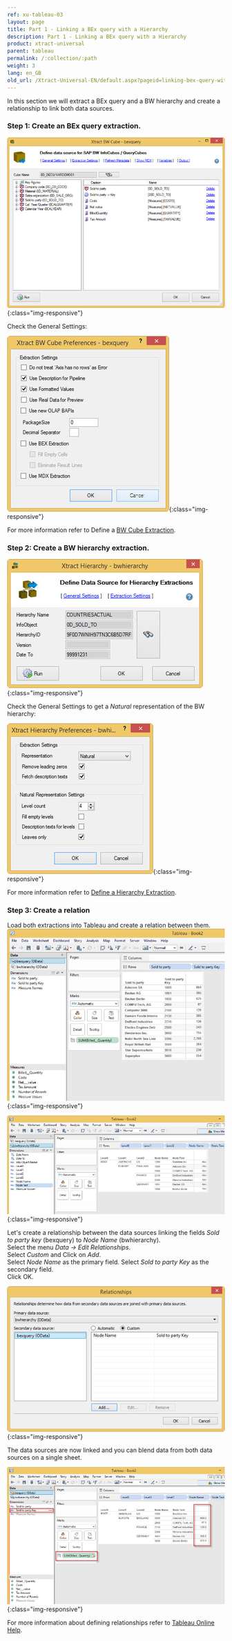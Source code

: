 ```yaml
---
ref: xu-tableau-03
layout: page
title: Part 1 - Linking a BEx query with a Hierarchy
description: Part 1 - Linking a BEx query with a Hierarchy
product: xtract-universal
parent: tableau
permalink: /:collection/:path
weight: 3
lang: en_GB
old_url: /Xtract-Universal-EN/default.aspx?pageid=linking-bex-query-with-hierarchy
---
```


In this section we will extract a BEx query and a BW hierarchy and create a relationship to link both data sources.

### Step 1: Create an BEx query extraction. 

![XU-Tableau-BExQuery](/img/content/XU-Tableau-BExQuery.png){:class="img-responsive"}

Check the General Settings:

![XU-Tableau-BExQuery-Settings](/img/content/XU-Tableau-BExQuery-Settings.png){:class="img-responsive"}

For more information refer to Define a [BW Cube Extraction](). 

### Step 2: Create a BW hierarchy extraction. 

![XU-Tableau-Hierarchy](/img/content/XU-Tableau-Hierarchy.png){:class="img-responsive"}

Check the General Settings to get a *Natural* representation of the BW hierarchy:

![XU-Tableau-Hierarchy-Settings](/img/content/XU-Tableau-Hierarchy-Settings.png){:class="img-responsive"}

For more information refer to [Define a Hierarchy Extraction](../../bw-hierarchies/hierarchy-extraction-define).

### Step 3: Create a relation

Load both extractions into Tableau and create a relation between them.
![Tableau-BExQuery-Datasource](/img/content/Tableau-BExQuery-Datasource.png){:class="img-responsive"}

![Tableau-BWHierarchy-Datasource](/img/content/Tableau-BWHierarchy-Datasource.png){:class="img-responsive"}

Let's create a relationship between the data sources linking the fields *Sold to party key* (bexquery) to *Node Name* (bwhierarchy).<br> 
Select the menu *Data -> Edit Relationships*.<br>
Select *Custom* and Click on *Add*.<br>
Select *Node Name* as the primary field. Select *Sold to party Key* as the secondary field.<br>
Click OK. 

![Tableau-Edit-Relationships](/img/content/Tableau-Edit-Relationships.png){:class="img-responsive"}

The data sources are now linked and you can blend data from both data sources on a single sheet. 

![Tableau-Linked-Data-Sources](/img/content/Tableau-Linked-Data-Sources.png){:class="img-responsive"}

For more information about defining relationships refer to [Tableau Online Help](https://www.tableau.com/support/help).